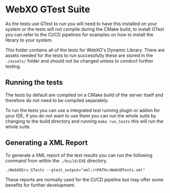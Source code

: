 # WebXO GTest Suite

As the tests use GTest to run you will need to have this installed on your system or the tests will not compile during the CMake build, to install GTest you can refer to the CI/CD pipelines for examples on how to install the library to your system. 

This folder contains all of the tests for WebXO's Dynamic Library. There are assets needed for the tests to run successfully these are stored in the ``./assets/`` folder and should not be changed unless to conduct further testing.

## Running the tests
The tests by default are compiled on a CMake build of the server itself and therefore do not need to be compiled separately.

To run the tests you can use a integrated test running plugin or addon for your IDE, if you do not want to use them you can run the whole suite by changing to the build directory and running ``make run_tests`` this will run the whole suite.

## Generating a XML Report
To generate a XML report of the test results you can run the following command from within the ``./build/EXE`` directory.
```shell
./WebXOSrv_GTests --gtest_output="xml:/<PATH>/WebXOTests.xml"
```
These reports are normally used for the CI/CD pipeline but may offer some benefits for further development.
